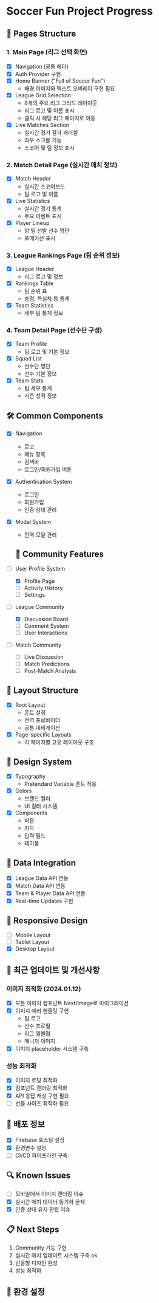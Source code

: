 # Soccer Fun Project Progress

## 📱 Pages Structure

### 1. Main Page (리그 선택 화면)

-   [x] Navigation (공통 헤더)
-   [x] Auth Provider 구현
-   [x] Home Banner ("Full of Soccer Fun")
    -   배경 이미지와 텍스트 오버레이 구현 필요
-   [x] League Grid Selection
    -   8개의 주요 리그 그리드 레이아웃
    -   리그 로고 및 이름 표시
    -   클릭 시 해당 리그 페이지로 이동
-   [x] Live Matches Section
    -   실시간 경기 결과 캐러셀
    -   좌우 스크롤 기능
    -   스코어 및 팀 정보 표시

### 2. Match Detail Page (실시간 매치 정보)

-   [x] Match Header
    -   실시간 스코어보드
    -   팀 로고 및 이름
-   [x] Live Statistics
    -   실시간 경기 통계
    -   주요 이벤트 표시
-   [x] Player Lineup
    -   양 팀 선발 선수 명단
    -   포메이션 표시

### 3. League Rankings Page (팀 순위 정보)

-   [x] League Header
    -   리그 로고 및 정보
-   [x] Rankings Table
    -   팀 순위 표
    -   승점, 득실차 등 통계
-   [x] Team Statistics
    -   세부 팀 통계 정보

### 4. Team Detail Page (선수단 구성)

-   [x] Team Profile
    -   팀 로고 및 기본 정보
-   [x] Squad List
    -   선수단 명단
    -   선수 기본 정보
-   [x] Team Stats
    -   팀 세부 통계
    -   시즌 성적 정보

## 🛠 Common Components

-   [x] Navigation
    -   로고
    -   메뉴 항목
    -   검색바
    -   로그인/회원가입 버튼
-   [x] Authentication System
    -   로그인
    -   회원가입
    -   인증 상태 관리
-   [x] Modal System

    -   전역 모달 관리

    ## 👥 Community Features

-   [ ] User Profile System
    -   [x] Profile Page
    -   [ ] Activity History
    -   [ ] Settings
-   [ ] League Community
    -   [x] Discussion Board
    -   [ ] Comment System
    -   [ ] User Interactions
-   [ ] Match Community
    -   [ ] Live Discussion
    -   [ ] Match Predictions
    -   [ ] Post-Match Analysis

## 📐 Layout Structure

-   [x] Root Layout
    -   폰트 설정
    -   전역 프로바이더
    -   공통 네비게이션
-   [x] Page-specific Layouts
    -   각 페이지별 고유 레이아웃 구조

## 🎨 Design System

-   [x] Typography
    -   Pretendard Variable 폰트 적용
-   [x] Colors
    -   브랜드 컬러
    -   UI 컬러 시스템
-   [x] Components
    -   버튼
    -   카드
    -   입력 필드
    -   테이블

## 🔄 Data Integration

-   [x] League Data API 연동
-   [x] Match Data API 연동
-   [x] Team & Player Data API 연동
-   [x] Real-time Updates 구현

## 📱 Responsive Design

-   [ ] Mobile Layout
-   [ ] Tablet Layout
-   [x] Desktop Layout

## 🔧 최근 업데이트 및 개선사항

### 이미지 최적화 (2024.01.12)

-   [x] 모든 이미지 컴포넌트 Next/Image로 마이그레이션
-   [x] 이미지 에러 핸들링 구현
    -   팀 로고
    -   선수 프로필
    -   리그 엠블럼
    -   매니저 이미지
-   [x] 이미지 placeholder 시스템 구축

### 성능 최적화

-   [x] 이미지 로딩 최적화
-   [x] 컴포넌트 렌더링 최적화
-   [x] API 응답 캐싱 구현 필요
-   [ ] 번들 사이즈 최적화 필요

## 🚀 배포 정보

-   [x] Firebase 호스팅 설정
-   [x] 환경변수 설정
-   [ ] CI/CD 파이프라인 구축

## 🔍 Known Issues

-   [ ] 모바일에서 이미지 렌더링 이슈
-   [x] 실시간 매치 데이터 동기화 문제
-   [x] 인증 상태 유지 관련 이슈

## 📋 Next Steps

1. Community 기능 구현
2. 실시간 매치 업데이트 시스템 구축 ok
3. 반응형 디자인 완성
4. 성능 최적화

## 🔑 환경 설정

```bash

```

